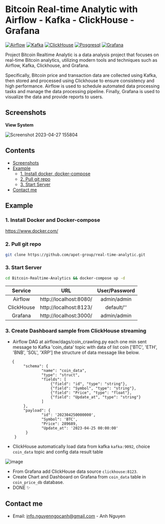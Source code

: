 # Bitcoin Real-time Analytic with Airflow - Kafka - ClickHouse - Grafana
[![Airflow](https://img.shields.io/badge/Airflow-2.5.3-green)](https://airflow.apache.org/docs/)
[![Kafka](https://img.shields.io/badge/Kafka-7.0.9-blue)](https://kafka.apache.org/documentation/)
[![ClickHouse](https://img.shields.io/badge/ClickHouse-21.3.20-yellow)](https://clickhouse.com/docs/en/intro)
[![Posgresql](https://img.shields.io/badge/PosgreSQL-15.2-blue)](https://www.postgresql.org/)
[![Grafana](https://img.shields.io/badge/Grafana-9.5.1-orange)](https://grafana.com/docs/)

Project Bitcoin Realtime Analytic is a data analysis project that focuses on real-time Bitcoin analytics, utilizing modern tools and techniques such as Airflow, Kafka, Clickhouse, and Grafana.

Specifically, Bitcoin price and transaction data are collected using Kafka, then stored and processed using Clickhouse to ensure consistency and high performance. Airflow is used to schedule automated data processing tasks and manage the data processing pipeline. Finally, Grafana is used to visualize the data and provide reports to users.

## Screenshots

**View System**

![Screenshot 2023-04-27 155804](https://user-images.githubusercontent.com/57434654/234899987-4da121ad-92a3-4d2c-9c46-8c82a66669ee.png)

## Contents
- [Screenshots](#screenshots)
- [Example](#example)
    - [1. Install docker, docker-compose](https://github.com/shinie19/Bitcoin-Realtime-Analytics#1-install-docker-and-docker-compose)
    - [2. Pull git repo](https://github.com/shinie19/Bitcoin-Realtime-Analytics#2-pull-git-repo)
    - [3. Start Server](https://github.com/shinie19/Bitcoin-Realtime-Analytics#3-start-server)
- [Contact me](#contact-me)

## Example

### 1. Install Docker and Docker-compose

<a href="https://www.docker.com">https://www.docker.com/</a>

### 2. Pull git repo
```bash 
git clone https://github.com/apot-group/real-time-analytic.git
```

### 3. Start Server
```bash 
cd Bitcoin-Realtime-Analytics && docker-compose up -d
```

| Service               | URL                              | User/Password                                 |
| :-------------------: | :------------------------------: | :-------------------------------------------: |
| Airflow               | http://localhost:8080/           | admin/admin                                   |
| ClickHouse            | http://localhost:8123/           | default/''                                    |
| Grafana               | http://localhost:3000/           | admin/admin                                   |

### 3. Create Dashboard sample from ClickHouse streaming
 - Airflow DAG at airflow/dags/coin_crawling.py each one min sent message to Kafka 'coin_data' topic with data of list coin ['BTC', 'ETH', 'BNB', 'SOL', 'XRP'] the structure of data message like below.
```
   {
        "schema": {
                "name": "coin_data",
                "type": "struct",
                "fields": [
                    {"field": "id", "type": "string"},
                    {"field": "Symbol", "type": "string"},
                    {"field": "Price", "type": "float"},
                    {"field": "Update_at", "type": "string"}
                ]
        },
        "payload": {
                "id": '202304250000000',
                "Symbol": 'BTC',
                "Price": 289689,
                "Update_at": '2023-04-25 00:00:00'
         }
    }
```

 - ClickHouse automatically load data from kafka ```kafka:9092```, choice ```coin_data``` topic and config data result table
 
![image](https://user-images.githubusercontent.com/57434654/234906786-f55d2f5d-41bb-4cb8-996f-7a299c547e09.png)

 - From Grafana add ClickHouse data source ```clickhouse:8123```. 
 - Create Chart and Dashboard on Grafana from ```coin_data``` table in ```coin_price_db``` database.
 - DONE ✨

## Contact me
- Email: info.nguyenngocanh@gmail.com - Anh Nguyen
